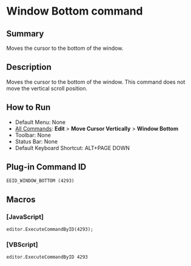 # Window Bottom command

## Summary

Moves the cursor to the bottom of the window.

## Description

Moves the cursor to the bottom of the window. This command does not move
the vertical scroll position.

## How to Run

- Default Menu: None
- [All Commands](../tools/all_commands): **Edit** \> **Move Cursor Vertically**
\> **Window Bottom**
- Toolbar: None
- Status Bar: None
- Default Keyboard Shortcut: ALT+PAGE DOWN

## Plug-in Command ID

```
EEID_WINDOW_BOTTOM (4293)```

## Macros

### \[JavaScript\]

```
editor.ExecuteCommandByID(4293);
```

### \[VBScript\]

```
editor.ExecuteCommandByID 4293
```
